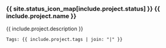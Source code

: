 ### {{ site.status_icon_map[include.project.status] }} {{ include.project.name }}

{{ include.project.description }}

```text
Tags: {{ include.project.tags | join: "|" }}
```

